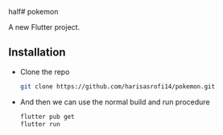 half# pokemon

A new Flutter project.

## Installation
- Clone the repo
  ```sh
  git clone https://github.com/harisasrofi14/pokemon.git
  ```
- And then we can use the normal build and run procedure
  ```sh
  flutter pub get
  flutter run
  ```


